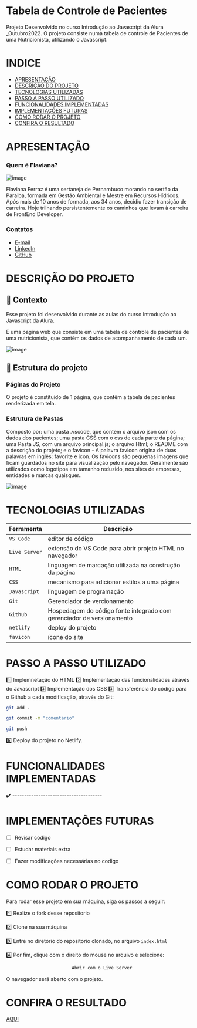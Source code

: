 # Tabela de Controle de Pacientes

Projeto Desenvolvido no curso Introdução ao Javascript da Alura _Outubro2022.
O projeto consiste numa tabela de controle de Pacientes de uma Nutricionista, utilizando o Javascript.


# INDICE
- [APRESENTAÇÃO](#APRESENTAÇÃO)
- [DESCRIÇÃO DO PROJETO](#Descrição-Do-Projeto)
- [TECNOLOGIAS UTILIZADAS](#Tecnologias-Utilizadas)
- [PASSO A PASSO UTILIZADO](#Passo-A-Passo-Utilizado)
- [FUNCIONALIDADES IMPLEMENTADAS](#Funcionalidades-Implementadas)
- [IMPLEMENTAÇÕES FUTURAS](#Implementações-Futuras)
- [COMO RODAR O PROJETO](#Como-Rodar-O-Projeto)
- [CONFIRA O RESULTADO ](#Confira-O-Resultado)


# APRESENTAÇÃO

### Quem é Flaviana?

![image](https://github.com/FlavianaFXT/ProjetoFinal-reprograma/assets/113718720/1e13d5e7-b1b4-4701-a689-ec293ec77ea1)

Flaviana Ferraz é uma sertaneja de Pernambuco morando no sertão da Paraiba, formada em Gestão Ambiental e Mestre em Recursos Hídricos. Após mais de 10 anos de formada, aos 34 anos, decidiu fazer transição de carreira. Hoje trilhando persistentemente os caminhos que levam à carreira de FrontEnd Developer.

### Contatos

- [E-mail](flaviferraz@yahoo.com.br)
- [LinkedIn](https://www.linkedin.com/in/flaviana-ferraz-frontend)
- [GitHub](https://github.com/flavianafxt)


# DESCRIÇÃO DO PROJETO

## 🧠 Contexto

Esse projeto foi desenvolvido durante as aulas do curso Introdução ao Javascript da Alura.

É uma pagina web que consiste em uma tabela de controle de pacientes de uma nutricionista, que contêm os dados de acompanhamento de cada um.


![image](https://github.com/user-attachments/assets/dddea0d0-686b-4601-9244-7ea7906319f6)




## 🧠 Estrutura do projeto

### Páginas do Projeto

O projeto é constituído de 1 página, que contêm a tabela de pacientes renderizada em tela.



### Estrutura de Pastas

Composto por: uma pasta .vscode, que contem o arquivo json com os dados dos pacientes; uma pasta CSS com o css de cada parte da página; uma Pasta JS, com um arquivo principal.js; o arquivo Html;  o README com a descrição do projeto; e  o favicon - A palavra favicon origina de duas palavras em inglês: favorite e icon. Os favicons são pequenas imagens que ficam guardados no site para visualização pelo navegador. Geralmente são utilizados como logotipos em tamanho reduzido, nos sites de empresas, entidades e marcas quaisquer..


![image](https://github.com/user-attachments/assets/cc84c79e-4f2a-4f16-8b6d-ada711820be9)




# TECNOLOGIAS UTILIZADAS

| Ferramenta | Descrição |
| --- | --- |
| `VS Code` | editor de código |
| `Live Server`| extensão do VS Code para abrir projeto HTML no navegador |
| `HTML` | linguagem de marcação utilizada na construção da página |
| `CSS` | mecanismo para adicionar estilos a uma página |
| `Javascript`|  linguagem de programação  |
| `Git` | Gerenciador de vercionamento |
| `Github` | Hospedagem do código fonte integrado com gerenciador de versionamento |
| `netlify` | deploy do projeto |
| `favicon`|  ícone do site |



# PASSO A PASSO UTILIZADO

1️⃣ Implemnetação do HTML
2️⃣ Implementação das funcionalidades através do Javascript
3️⃣ Implementação dos CSS
3️⃣ Transferência do código para o Github a cada modificação, através do Git:

 ```bash
 git add .
 ```
 ```bash
 git commit -m "comentario"
```
 ```bash
 git push
```

6️⃣ Deploy do projeto no Netlify.


# FUNCIONALIDADES IMPLEMENTADAS

✔️ --------------------------------------


#  IMPLEMENTAÇÕES FUTURAS

- [ ] Revisar codigo
- [ ] Estudar materiais extra
- [ ] Fazer modificações necessárias no codigo


# COMO RODAR O PROJETO

Para rodar esse projeto em sua máquina, siga os passos a seguir:

1️⃣ Realize o fork desse repositorio

2️⃣ Clone na sua máquina

3️⃣ Entre no diretório do repositorio clonado, no arquivo `index.html`

4️⃣ Por fim, clique com o direito do mouse no arquivo e selecione:
```bash
                         Abrir com o Live Server
```

O navegador será aberto com o projeto.


# CONFIRA O RESULTADO 

[AQUI](https://controle-pacientes-table.netlify.app/)






